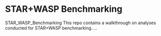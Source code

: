 # STAR+WASP Benchmarking
STAR_WASP_Benchmarking
This repo contains a walkthrough on analyses conducted for STAR+WASP benchmarking.....
